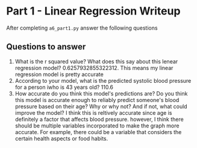 # Part 1 - Linear Regression Writeup

After completing `a6_part1.py` answer the following questions

## Questions to answer

1. What is the r squared value?  What does this say about this lenear regression model?
0.6257932855322312. This means my linear regression model is pretty accurate
2. According to your model, what is the predicted systolic blood pressure for a person iwho is 43 years old?
110.6
3. How accurate do you think this model's predictions are?  Do you think this model is accurate enough to reliably predict someone's blood pressure based on their age?  Why or why not?  And if not, what could improve the model?
I think this is reltively accurate since age is definitely a factor that affects blood pressure. however, I think there should be multiple variables incorporated to make the graph more accurate. For example, there could be a variable that considers the certain health aspects or food habits.
